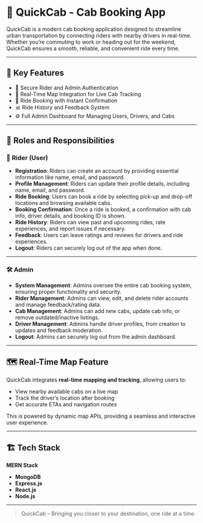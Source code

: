 # 🚖 QuickCab - Cab Booking App

QuickCab is a modern cab booking application designed to streamline urban transportation by connecting riders with nearby drivers in real-time. Whether you’re commuting to work or heading out for the weekend, QuickCab ensures a smooth, reliable, and convenient ride every time.

---

## 🌟 Key Features

- 🔐 Secure Rider and Admin Authentication  
- 📍 Real-Time Map Integration for Live Cab Tracking  
- 📅 Ride Booking with Instant Confirmation  
- 📊 Ride History and Feedback System  
- ⚙️ Full Admin Dashboard for Managing Users, Drivers, and Cabs  

---

## 👥 Roles and Responsibilities

### 👤 **Rider (User)**

- **Registration**: Riders can create an account by providing essential information like name, email, and password.  
- **Profile Management**: Riders can update their profile details, including name, email, and password.  
- **Ride Booking**: Users can book a ride by selecting pick-up and drop-off locations and browsing available cabs.  
- **Booking Confirmation**: Once a ride is booked, a confirmation with cab info, driver details, and booking ID is shown.  
- **Ride History**: Riders can view past and upcoming rides, rate experiences, and report issues if necessary.  
- **Feedback**: Users can leave ratings and reviews for drivers and ride experiences.  
- **Logout**: Riders can securely log out of the app when done.  

---

### 🛠️ **Admin**

- **System Management**: Admins oversee the entire cab booking system, ensuring proper functionality and security.  
- **Rider Management**: Admins can view, edit, and delete rider accounts and manage feedback/rating data.  
- **Cab Management**: Admins can add new cabs, update cab info, or remove outdated/inactive listings.  
- **Driver Management**: Admins handle driver profiles, from creation to updates and feedback moderation.  
- **Logout**: Admins can securely log out from the admin dashboard.  

---

## 🗺️ Real-Time Map Feature

QuickCab integrates **real-time mapping and tracking**, allowing users to:

- View nearby available cabs on a live map  
- Track the driver’s location after booking  
- Get accurate ETAs and navigation routes  

This is powered by dynamic map APIs, providing a seamless and interactive user experience.

---

## 🏗️ Tech Stack

**MERN Stack**  
- **MongoDB**  
- **Express.js**  
- **React.js**  
- **Node.js**  

---

> QuickCab – Bringing you closer to your destination, one ride at a time.
